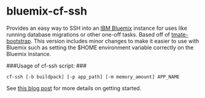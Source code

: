 bluemix-cf-ssh
==============

Provides an easy way to SSH into an [IBM Bluemix](http://bluemix.net) instance for uses like running database migrations or other one-off tasks. Based off of [tmate-bootstrap](https://github.com/drnic/tmate-bootstrap/tree/cf-ssh-script). This version includes minor changes to make it easier to use with Bluemix such as setting the $HOME environment variable correctly on the Bluemix instance.

###Usage of cf-ssh script: ###
```
cf-ssh [-b buildpack] [-p app_path] [-m memory_amount] APP_NAME
```

See [this blog post](https://developer.ibm.com/bluemix/2014/07/16/easy-ssh-sessions-bluemix/) for more details on getting started.
